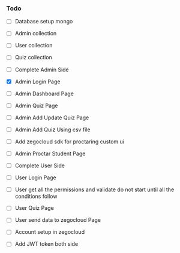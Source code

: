 ### Todo

- [ ] Database setup mongo
- [ ] Admin collection
- [ ] User collection
- [ ] Quiz collection

- [ ] Complete Admin Side
- [x] Admin Login Page
- [ ] Admin Dashboard Page
- [ ] Admin Quiz Page
- [ ] Admin Add Update Quiz Page
- [ ] Admin Add Quiz Using csv file
- [ ] Add zegocloud sdk for proctaring custom ui
- [ ] Admin Proctar Student Page

- [ ] Complete User Side
- [ ] User Login Page
- [ ] User get all the permissions and validate do not start until all the conditions follow
- [ ] User Quiz Page
- [ ] User send data to zegocloud Page

- [ ] Account setup in zegocloud
- [ ] Add JWT token both side
